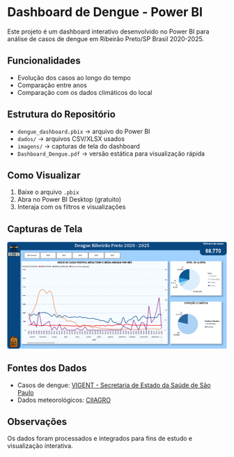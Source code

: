 # Dashboard de Dengue - Power BI

Este projeto é um dashboard interativo desenvolvido no Power BI para análise de casos de dengue em Ribeirão Preto/SP Brasil 2020-2025.

## Funcionalidades
- Evolução dos casos ao longo do tempo
- Comparação entre anos
- Comparação com os dados climáticos do local
## Estrutura do Repositório
- `dengue_dashboard.pbix` → arquivo do Power BI
- `dados/` → arquivos CSV/XLSX usados
- `imagens/` → capturas de tela do dashboard
- `Dashboard_Dengue.pdf` → versão estática para visualização rápida

## Como Visualizar
1. Baixe o arquivo `.pbix`
2. Abra no Power BI Desktop (gratuito)
3. Interaja com os filtros e visualizações

## Capturas de Tela
![Visão Geral](imagem/Powerbi1arboviroeses.png)


## Fontes dos Dados
- Casos de dengue: [VIGENT - Secretaria de Estado da Saúde de São Paulo](https://vigent.saude.sp.gov.br/sisawebinfo/)
- Dados meteorológicos: [CIIAGRO](http://www.ciiagro.org.br/ema/)

## Observações
Os dados foram processados e integrados para fins de estudo e visualização interativa.
